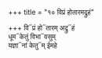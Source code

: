 +++
title = "१० विप्रं होतारमद्रुहं"

+++
वि᳓प्रं हो᳓तारम् अद्रु᳓हं  
धूम᳓केतुं विभा᳓वसुम्  
यज्ञा᳓नां केतु᳓म् ईमहे